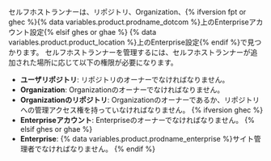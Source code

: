 セルフホストランナーは、リポジトリ、Organization、{% ifversion fpt or ghec %}{% data variables.product.prodname_dotcom %}上のEnterpriseアカウント設定{% elsif ghes or ghae %} {% data variables.product.product_location %}上のEnterprise設定{% endif %}で見つかります。 セルフホストランナーを管理するには、セルフホストランナーが追加された場所に応じて以下の権限が必要になります。
- **ユーザリポジトリ**: リポジトリのオーナーでなければなりません。
- **Organization**: Organizationのオーナーでなければなりません。
- **Organizationのリポジトリ**: Organizationのオーナーであるか、リポジトリへの管理アクセス権を持っていなければなりません。
{% ifversion ghec %}
- **Enterpriseアカウント**: Enterpriseのオーナーでなければなりません。
{% elsif ghes or ghae %}
- **Enterprise**: {% data variables.product.prodname_enterprise %}サイト管理者でなければなりません。
{% endif %}

